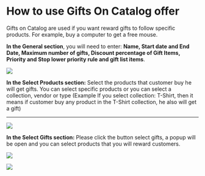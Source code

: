 # How to use Gifts On Catalog offer

Gifts on Catalog are used if you want reward gifts to follow specific products. For example, buy a computer to get a free mouse.  
  
**In the General section**, you will need to enter: **Name, Start date and End Date, Maximum number of gifts,  Discount percentage of Gift Items, Priority and Stop lower priority rule and gift list items**.

![](https://secomapp.zendesk.com/hc/en-us/article_attachments/201105365/giftoncat1.png)

**In the Select Products section:** Select the products that customer buy he will get gifts. You can select specific products or you can select a collection, vendor or type \(Example If you select collection: T-Shirt, then it means if customer buy any product in the T-Shirt collection, he also will get a gift\)  
****

![](https://secomapp.zendesk.com/hc/en-us/article_attachments/201105415/giftoncat2.png)

**In the Select Gifts section:** Please click the button select gifts, a popup will be open and you can select products that you will reward customers.

![](https://secomapp.zendesk.com/hc/en-us/article_attachments/201041169/giftoncat3.png)



![](.gitbook/assets/new-catalog-offer.gif)


